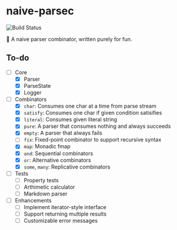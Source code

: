 # naive-parsec

![Build Status](https://github.com/codgician/naive-parsec/actions/workflows/build.yml/badge.svg)

:space_invader: A naive parser combinator, written purely for fun.

## To-do

- [ ] Core
    - [x] Parser
    - [x] ParseState
    - [x] Logger
- [ ] Combinators
    - [x] `char`: Consumes one char at a time from parse stream
    - [x] `satisfy`: Consumes one char if given condition satisifies
    - [x] `literal`: Consumes given literal string
    - [x] `pure`: A parser that consumes nothing and always succeeds
    - [x] `empty`: A parser that always fails
    - [ ] `fix`: Fixed-point combinator to support recursive syntax
    - [x] `map`: Monadic fmap
    - [x] `and`: Sequential combinators
    - [x] `or`: Alternative combinators
    - [x] `some`, `many`: Replicative combinators
- [ ] Tests
    - [ ] Property tests
    - [ ] Arthimetic calculator
    - [ ] Markdown parser
- [ ] Enhancements
    - [ ] Implement iterator-style interface
    - [ ] Support returning multiple results
    - [ ] Customizable error messages
